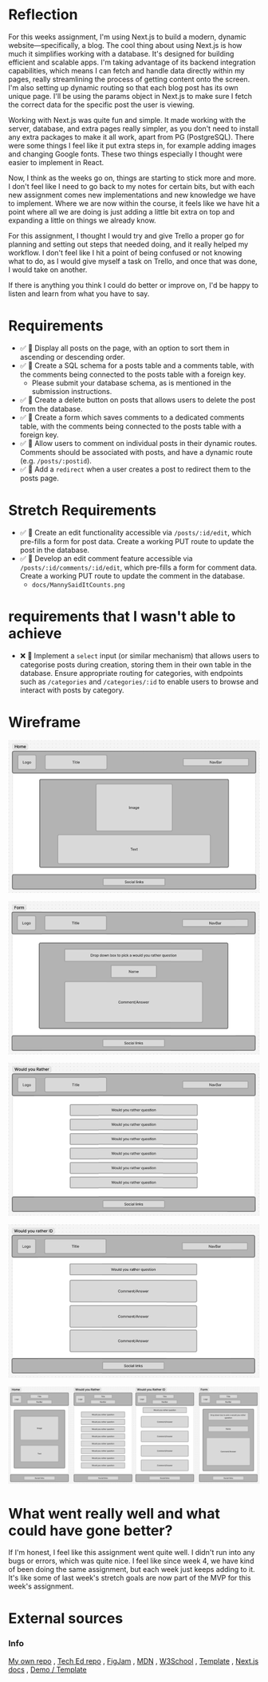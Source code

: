 # Reflection

For this weeks assignment, I'm using Next.js to build a modern, dynamic website—specifically, a blog. The cool thing about using Next.js is how much it simplifies working with a database. It's designed for building efficient and scalable apps. I'm taking advantage of its backend integration capabilities, which means I can fetch and handle data directly within my pages, really streamlining the process of getting content onto the screen. I'm also setting up dynamic routing so that each blog post has its own unique page. I'll be using the params object in Next.js to make sure I fetch the correct data for the specific post the user is viewing.

Working with Next.js was quite fun and simple. It made working with the server, database, and extra pages really simpler, as you don't need to install any extra packages to make it all work, apart from PG (PostgreSQL). There were some things I feel like it put extra steps in, for example adding images and changing Google fonts. These two things especially I thought were easier to implement in React.

Now, I think as the weeks go on, things are starting to stick more and more. I don't feel like I need to go back to my notes for certain bits, but with each new assignment comes new implementations and new knowledge we have to implement. Where we are now within the course, it feels like we have hit a point where all we are doing is just adding a little bit extra on top and expanding a little on things we already know.

For this assignment, I thought I would try and give Trello a proper go for planning and setting out steps that needed doing, and it really helped my workflow. I don't feel like I hit a point of being confused or not knowing what to do, as I would give myself a task on Trello, and once that was done, I would take on another.

If there is anything you think I could do better or improve on, I'd be happy to listen and learn from what you have to say.

# Requirements

- ✅ 🎯 Display all posts on the page, with an option to sort them in ascending or descending order.
- ✅ 🎯 Create a SQL schema for a posts table and a comments table, with the comments being connected to the posts table with a foreign key.
  - Please submit your database schema, as is mentioned in the submission instructions.
- ✅ 🎯 Create a delete button on posts that allows users to delete the post from the database.
- ✅ 🎯 Create a form which saves comments to a dedicated comments table, with the comments being connected to the posts table with a foreign key.
- ✅ 🎯 Allow users to comment on individual posts in their dynamic routes. Comments should be associated with posts, and have a dynamic route (e.g. `/posts/:postid`).
- ✅ 🎯 Add a `redirect` when a user creates a post to redirect them to the posts page.

# Stretch Requirements

- ✅ 🏹 Create an edit functionality accessible via `/posts/:id/edit`, which pre-fills a form for post data. Create a working PUT route to update the post in the database.
- ✅ 🏹 Develop an edit comment feature accessible via `/posts/:id/comments/:id/edit`, which pre-fills a form for comment data. Create a working PUT route to update the comment in the database.
  - `docs/MannySaidItCounts.png`

# requirements that I wasn't able to achieve

- ❌ 🏹 Implement a `select` input (or similar mechanism) that allows users to categorise posts during creation, storing them in their own table in the database. Ensure appropriate routing for categories, with endpoints such as `/categories` and `/categories/:id` to enable users to browse and interact with posts by category.

# Wireframe

<div align="center">

![Home](./docs/wireframe/DecktopHome.png)

</div>
<div align="center">

![Form](./docs/wireframe/DesktopForm.png)

</div>
<div align="center">

![Questions](./docs/wireframe/DesktopWouldYouRather.png)

</div>
<div align="center">

![Commetns](./docs/wireframe/DesktopWouldYouRatherId.png)

</div>
<div align="center">

![Mobile](./docs/wireframe/Mobile.png)

</div>

# What went really well and what could have gone better?

If I'm honest, I feel like this assignment went quite well. I didn't run into any bugs or errors, which was quite nice. I feel like since week 4, we have kind of been doing the same assignment, but each week just keeps adding to it. It's like some of last week's stretch goals are now part of the MVP for this week's assignment.

# External sources

### Info

[My own repo](https://github.com/IndieMasco/TechEdSoftwareDeveloper021) , [Tech Ed repo](https://github.com/Tech-Educators/software-dev-021) , [FigJam](https://www.figma.com/board/JjN2Zgtoynrau06MjWJs6q/SD021?node-id=0-1&p=f&t=V1WCGcrmVKnoxJDr-0) , [MDN](https://developer.mozilla.org/en-US/) , [W3School](https://www.w3schools.com/) , [Template](https://github.com/Tech-Educators/software-dev-021/blob/main/demos/week6/week6-assignment/src/App.jsx) , [Next.js docs](https://nextjs.org/docs) , [Demo / Template](https://github.com/Tech-Educators/software-dev-021/tree/main/demos/week8/week8-assignment)
